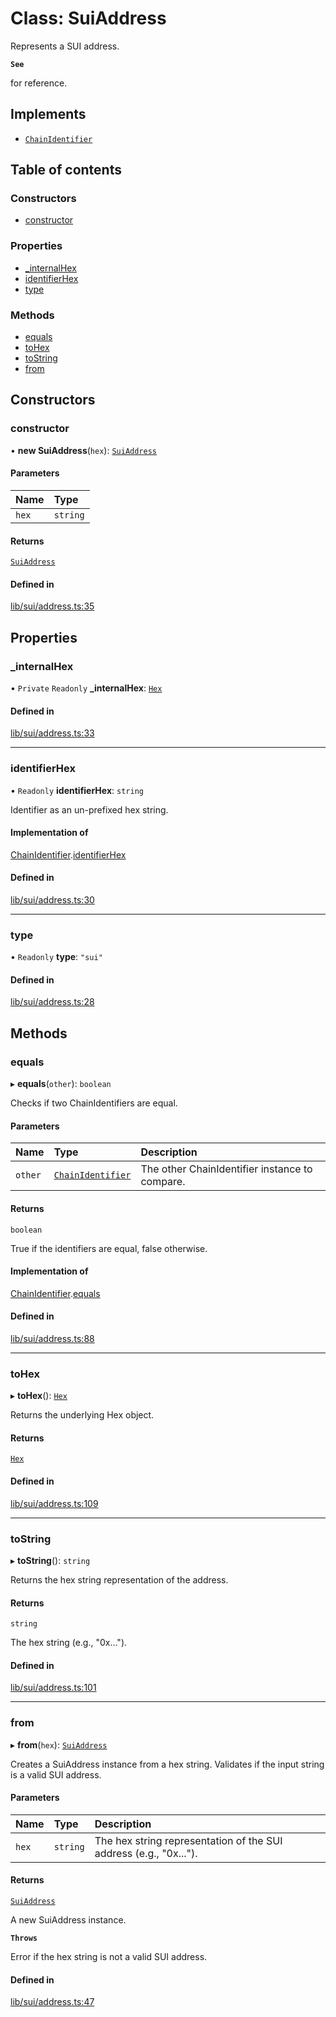 # Class: SuiAddress

Represents a SUI address.

**`See`**

for reference.

## Implements

- [`ChainIdentifier`](../interfaces/ChainIdentifier.md)

## Table of contents

### Constructors

- [constructor](SuiAddress.md#constructor)

### Properties

- [\_internalHex](SuiAddress.md#_internalhex)
- [identifierHex](SuiAddress.md#identifierhex)
- [type](SuiAddress.md#type)

### Methods

- [equals](SuiAddress.md#equals)
- [toHex](SuiAddress.md#tohex)
- [toString](SuiAddress.md#tostring)
- [from](SuiAddress.md#from)

## Constructors

### constructor

• **new SuiAddress**(`hex`): [`SuiAddress`](SuiAddress.md)

#### Parameters

| Name | Type |
| :------ | :------ |
| `hex` | `string` |

#### Returns

[`SuiAddress`](SuiAddress.md)

#### Defined in

[lib/sui/address.ts:35](https://github.com/keep-network/tbtc-v2/blob/main/typescript/src/lib/sui/address.ts#L35)

## Properties

### \_internalHex

• `Private` `Readonly` **\_internalHex**: [`Hex`](Hex.md)

#### Defined in

[lib/sui/address.ts:33](https://github.com/keep-network/tbtc-v2/blob/main/typescript/src/lib/sui/address.ts#L33)

___

### identifierHex

• `Readonly` **identifierHex**: `string`

Identifier as an un-prefixed hex string.

#### Implementation of

[ChainIdentifier](../interfaces/ChainIdentifier.md).[identifierHex](../interfaces/ChainIdentifier.md#identifierhex)

#### Defined in

[lib/sui/address.ts:30](https://github.com/keep-network/tbtc-v2/blob/main/typescript/src/lib/sui/address.ts#L30)

___

### type

• `Readonly` **type**: ``"sui"``

#### Defined in

[lib/sui/address.ts:28](https://github.com/keep-network/tbtc-v2/blob/main/typescript/src/lib/sui/address.ts#L28)

## Methods

### equals

▸ **equals**(`other`): `boolean`

Checks if two ChainIdentifiers are equal.

#### Parameters

| Name | Type | Description |
| :------ | :------ | :------ |
| `other` | [`ChainIdentifier`](../interfaces/ChainIdentifier.md) | The other ChainIdentifier instance to compare. |

#### Returns

`boolean`

True if the identifiers are equal, false otherwise.

#### Implementation of

[ChainIdentifier](../interfaces/ChainIdentifier.md).[equals](../interfaces/ChainIdentifier.md#equals)

#### Defined in

[lib/sui/address.ts:88](https://github.com/keep-network/tbtc-v2/blob/main/typescript/src/lib/sui/address.ts#L88)

___

### toHex

▸ **toHex**(): [`Hex`](Hex.md)

Returns the underlying Hex object.

#### Returns

[`Hex`](Hex.md)

#### Defined in

[lib/sui/address.ts:109](https://github.com/keep-network/tbtc-v2/blob/main/typescript/src/lib/sui/address.ts#L109)

___

### toString

▸ **toString**(): `string`

Returns the hex string representation of the address.

#### Returns

`string`

The hex string (e.g., "0x...").

#### Defined in

[lib/sui/address.ts:101](https://github.com/keep-network/tbtc-v2/blob/main/typescript/src/lib/sui/address.ts#L101)

___

### from

▸ **from**(`hex`): [`SuiAddress`](SuiAddress.md)

Creates a SuiAddress instance from a hex string.
Validates if the input string is a valid SUI address.

#### Parameters

| Name | Type | Description |
| :------ | :------ | :------ |
| `hex` | `string` | The hex string representation of the SUI address (e.g., "0x..."). |

#### Returns

[`SuiAddress`](SuiAddress.md)

A new SuiAddress instance.

**`Throws`**

Error if the hex string is not a valid SUI address.

#### Defined in

[lib/sui/address.ts:47](https://github.com/keep-network/tbtc-v2/blob/main/typescript/src/lib/sui/address.ts#L47)
